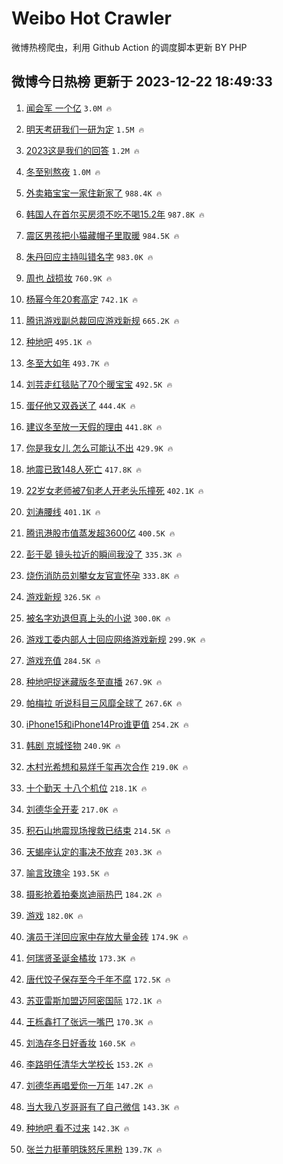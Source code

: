 # Weibo Hot Crawler 



微博热榜爬虫，利用 Github Action 的调度脚本更新 BY PHP 


## 微博今日热榜 更新于 2023-12-22 18:49:33 
1. [闻会军 一个亿](https://s.weibo.com/weibo?q=%E9%97%BB%E4%BC%9A%E5%86%9B%20%E4%B8%80%E4%B8%AA%E4%BA%BF&t=31&band_rank=1&Refer=top) `3.0M 🔥` 

1. [明天考研我们一研为定](https://s.weibo.com/weibo?q=%23%E6%98%8E%E5%A4%A9%E8%80%83%E7%A0%94%E6%88%91%E4%BB%AC%E4%B8%80%E7%A0%94%E4%B8%BA%E5%AE%9A%23&t=31&band_rank=2&Refer=top) `1.5M 🔥` 

1. [2023这是我们的回答](https://s.weibo.com/weibo?q=%232023%E8%BF%99%E6%98%AF%E6%88%91%E4%BB%AC%E7%9A%84%E5%9B%9E%E7%AD%94%23&t=31&band_rank=3&Refer=top) `1.2M 🔥` 

1. [冬至别熬夜](https://s.weibo.com/weibo?q=%E5%86%AC%E8%87%B3%E5%88%AB%E7%86%AC%E5%A4%9C&t=31&band_rank=4&Refer=top) `1.0M 🔥` 

1. [外卖箱宝宝一家住新家了](https://s.weibo.com/weibo?q=%23%E5%A4%96%E5%8D%96%E7%AE%B1%E5%AE%9D%E5%AE%9D%E4%B8%80%E5%AE%B6%E4%BD%8F%E6%96%B0%E5%AE%B6%E4%BA%86%23&t=31&band_rank=5&Refer=top) `988.4K 🔥` 

1. [韩国人在首尔买房须不吃不喝15.2年](https://s.weibo.com/weibo?q=%23%E9%9F%A9%E5%9B%BD%E4%BA%BA%E5%9C%A8%E9%A6%96%E5%B0%94%E4%B9%B0%E6%88%BF%E9%A1%BB%E4%B8%8D%E5%90%83%E4%B8%8D%E5%96%9D15.2%E5%B9%B4%23&t=31&band_rank=6&Refer=top) `987.8K 🔥` 

1. [震区男孩把小猫藏帽子里取暖](https://s.weibo.com/weibo?q=%23%E9%9C%87%E5%8C%BA%E7%94%B7%E5%AD%A9%E6%8A%8A%E5%B0%8F%E7%8C%AB%E8%97%8F%E5%B8%BD%E5%AD%90%E9%87%8C%E5%8F%96%E6%9A%96%23&t=31&band_rank=7&Refer=top) `984.5K 🔥` 

1. [朱丹回应主持叫错名字](https://s.weibo.com/weibo?q=%23%E6%9C%B1%E4%B8%B9%E5%9B%9E%E5%BA%94%E4%B8%BB%E6%8C%81%E5%8F%AB%E9%94%99%E5%90%8D%E5%AD%97%23&t=31&band_rank=8&Refer=top) `983.0K 🔥` 

1. [周也 战损妆](https://s.weibo.com/weibo?q=%E5%91%A8%E4%B9%9F%20%E6%88%98%E6%8D%9F%E5%A6%86&t=31&band_rank=9&Refer=top) `760.9K 🔥` 

1. [杨幂今年20套高定](https://s.weibo.com/weibo?q=%23%E6%9D%A8%E5%B9%82%E4%BB%8A%E5%B9%B420%E5%A5%97%E9%AB%98%E5%AE%9A%23&t=31&band_rank=10&Refer=top) `742.1K 🔥` 

1. [腾讯游戏副总裁回应游戏新规](https://s.weibo.com/weibo?q=%23%E8%85%BE%E8%AE%AF%E6%B8%B8%E6%88%8F%E5%89%AF%E6%80%BB%E8%A3%81%E5%9B%9E%E5%BA%94%E6%B8%B8%E6%88%8F%E6%96%B0%E8%A7%84%23&t=31&band_rank=11&Refer=top) `665.2K 🔥` 

1. [种地吧](https://s.weibo.com/weibo?q=%E7%A7%8D%E5%9C%B0%E5%90%A7&t=31&band_rank=12&Refer=top) `495.1K 🔥` 

1. [冬至大如年](https://s.weibo.com/weibo?q=%23%E5%86%AC%E8%87%B3%E5%A4%A7%E5%A6%82%E5%B9%B4%23&t=31&band_rank=13&Refer=top) `493.7K 🔥` 

1. [刘芸走红毯贴了70个暖宝宝](https://s.weibo.com/weibo?q=%23%E5%88%98%E8%8A%B8%E8%B5%B0%E7%BA%A2%E6%AF%AF%E8%B4%B4%E4%BA%8670%E4%B8%AA%E6%9A%96%E5%AE%9D%E5%AE%9D%23&t=31&band_rank=14&Refer=top) `492.5K 🔥` 

1. [蛋仔他又双叒送了](https://s.weibo.com/weibo?q=%23%E8%9B%8B%E4%BB%94%E4%BB%96%E5%8F%88%E5%8F%8C%E5%8F%92%E9%80%81%E4%BA%86%23&t=31&band_rank=15&Refer=top) `444.4K 🔥` 

1. [建议冬至放一天假的理由](https://s.weibo.com/weibo?q=%E5%BB%BA%E8%AE%AE%E5%86%AC%E8%87%B3%E6%94%BE%E4%B8%80%E5%A4%A9%E5%81%87%E7%9A%84%E7%90%86%E7%94%B1&t=31&band_rank=16&Refer=top) `441.8K 🔥` 

1. [你是我女儿 怎么可能认不出](https://s.weibo.com/weibo?q=%E4%BD%A0%E6%98%AF%E6%88%91%E5%A5%B3%E5%84%BF%20%E6%80%8E%E4%B9%88%E5%8F%AF%E8%83%BD%E8%AE%A4%E4%B8%8D%E5%87%BA&t=31&band_rank=17&Refer=top) `429.9K 🔥` 

1. [地震已致148人死亡](https://s.weibo.com/weibo?q=%23%E5%9C%B0%E9%9C%87%E5%B7%B2%E8%87%B4148%E4%BA%BA%E6%AD%BB%E4%BA%A1%23&t=31&band_rank=18&Refer=top) `417.8K 🔥` 

1. [22岁女老师被7旬老人开老头乐撞死](https://s.weibo.com/weibo?q=%2322%E5%B2%81%E5%A5%B3%E8%80%81%E5%B8%88%E8%A2%AB7%E6%97%AC%E8%80%81%E4%BA%BA%E5%BC%80%E8%80%81%E5%A4%B4%E4%B9%90%E6%92%9E%E6%AD%BB%23&t=31&band_rank=19&Refer=top) `402.1K 🔥` 

1. [刘涛腰线](https://s.weibo.com/weibo?q=%E5%88%98%E6%B6%9B%E8%85%B0%E7%BA%BF&t=31&band_rank=20&Refer=top) `401.1K 🔥` 

1. [腾讯港股市值蒸发超3600亿](https://s.weibo.com/weibo?q=%23%E8%85%BE%E8%AE%AF%E6%B8%AF%E8%82%A1%E5%B8%82%E5%80%BC%E8%92%B8%E5%8F%91%E8%B6%853600%E4%BA%BF%23&t=31&band_rank=21&Refer=top) `400.5K 🔥` 

1. [彭于晏 镜头拉近的瞬间我没了](https://s.weibo.com/weibo?q=%E5%BD%AD%E4%BA%8E%E6%99%8F%20%E9%95%9C%E5%A4%B4%E6%8B%89%E8%BF%91%E7%9A%84%E7%9E%AC%E9%97%B4%E6%88%91%E6%B2%A1%E4%BA%86&t=31&band_rank=22&Refer=top) `335.3K 🔥` 

1. [烧伤消防员刘攀女友官宣怀孕](https://s.weibo.com/weibo?q=%23%E7%83%A7%E4%BC%A4%E6%B6%88%E9%98%B2%E5%91%98%E5%88%98%E6%94%80%E5%A5%B3%E5%8F%8B%E5%AE%98%E5%AE%A3%E6%80%80%E5%AD%95%23&t=31&band_rank=23&Refer=top) `333.8K 🔥` 

1. [游戏新规](https://s.weibo.com/weibo?q=%E6%B8%B8%E6%88%8F%E6%96%B0%E8%A7%84&t=31&band_rank=24&Refer=top) `326.5K 🔥` 

1. [被名字劝退但真上头的小说](https://s.weibo.com/weibo?q=%23%E8%A2%AB%E5%90%8D%E5%AD%97%E5%8A%9D%E9%80%80%E4%BD%86%E7%9C%9F%E4%B8%8A%E5%A4%B4%E7%9A%84%E5%B0%8F%E8%AF%B4%23&t=31&band_rank=25&Refer=top) `300.0K 🔥` 

1. [游戏工委内部人士回应网络游戏新规](https://s.weibo.com/weibo?q=%23%E6%B8%B8%E6%88%8F%E5%B7%A5%E5%A7%94%E5%86%85%E9%83%A8%E4%BA%BA%E5%A3%AB%E5%9B%9E%E5%BA%94%E7%BD%91%E7%BB%9C%E6%B8%B8%E6%88%8F%E6%96%B0%E8%A7%84%23&t=31&band_rank=26&Refer=top) `299.9K 🔥` 

1. [游戏充值](https://s.weibo.com/weibo?q=%E6%B8%B8%E6%88%8F%E5%85%85%E5%80%BC&t=31&band_rank=27&Refer=top) `284.5K 🔥` 

1. [种地吧捉迷藏版冬至直播](https://s.weibo.com/weibo?q=%23%E7%A7%8D%E5%9C%B0%E5%90%A7%E6%8D%89%E8%BF%B7%E8%97%8F%E7%89%88%E5%86%AC%E8%87%B3%E7%9B%B4%E6%92%AD%23&t=31&band_rank=28&Refer=top) `267.9K 🔥` 

1. [帕梅拉 听说科目三风靡全球了](https://s.weibo.com/weibo?q=%E5%B8%95%E6%A2%85%E6%8B%89%20%E5%90%AC%E8%AF%B4%E7%A7%91%E7%9B%AE%E4%B8%89%E9%A3%8E%E9%9D%A1%E5%85%A8%E7%90%83%E4%BA%86&t=31&band_rank=29&Refer=top) `267.6K 🔥` 

1. [iPhone15和iPhone14Pro谁更值](https://s.weibo.com/weibo?q=%23iPhone15%E5%92%8CiPhone14Pro%E8%B0%81%E6%9B%B4%E5%80%BC%23&t=31&band_rank=30&Refer=top) `254.2K 🔥` 

1. [韩剧 京城怪物](https://s.weibo.com/weibo?q=%E9%9F%A9%E5%89%A7%20%E4%BA%AC%E5%9F%8E%E6%80%AA%E7%89%A9&t=31&band_rank=31&Refer=top) `240.9K 🔥` 

1. [木村光希想和易烊千玺再次合作](https://s.weibo.com/weibo?q=%23%E6%9C%A8%E6%9D%91%E5%85%89%E5%B8%8C%E6%83%B3%E5%92%8C%E6%98%93%E7%83%8A%E5%8D%83%E7%8E%BA%E5%86%8D%E6%AC%A1%E5%90%88%E4%BD%9C%23&t=31&band_rank=32&Refer=top) `219.0K 🔥` 

1. [十个勤天 十八个机位](https://s.weibo.com/weibo?q=%E5%8D%81%E4%B8%AA%E5%8B%A4%E5%A4%A9%20%E5%8D%81%E5%85%AB%E4%B8%AA%E6%9C%BA%E4%BD%8D&t=31&band_rank=33&Refer=top) `218.1K 🔥` 

1. [刘德华全开麦](https://s.weibo.com/weibo?q=%23%E5%88%98%E5%BE%B7%E5%8D%8E%E5%85%A8%E5%BC%80%E9%BA%A6%23&t=31&band_rank=34&Refer=top) `217.0K 🔥` 

1. [积石山地震现场搜救已结束](https://s.weibo.com/weibo?q=%23%E7%A7%AF%E7%9F%B3%E5%B1%B1%E5%9C%B0%E9%9C%87%E7%8E%B0%E5%9C%BA%E6%90%9C%E6%95%91%E5%B7%B2%E7%BB%93%E6%9D%9F%23&t=31&band_rank=35&Refer=top) `214.5K 🔥` 

1. [天蝎座认定的事决不放弃](https://s.weibo.com/weibo?q=%23%E5%A4%A9%E8%9D%8E%E5%BA%A7%E8%AE%A4%E5%AE%9A%E7%9A%84%E4%BA%8B%E5%86%B3%E4%B8%8D%E6%94%BE%E5%BC%83%23&t=31&band_rank=36&Refer=top) `203.3K 🔥` 

1. [喻言玫瑰伞](https://s.weibo.com/weibo?q=%23%E5%96%BB%E8%A8%80%E7%8E%AB%E7%91%B0%E4%BC%9E%23&t=31&band_rank=37&Refer=top) `193.5K 🔥` 

1. [摄影抢着拍秦岚迪丽热巴](https://s.weibo.com/weibo?q=%E6%91%84%E5%BD%B1%E6%8A%A2%E7%9D%80%E6%8B%8D%E7%A7%A6%E5%B2%9A%E8%BF%AA%E4%B8%BD%E7%83%AD%E5%B7%B4&t=31&band_rank=38&Refer=top) `184.2K 🔥` 

1. [游戏](https://s.weibo.com/weibo?q=%23%E6%B8%B8%E6%88%8F%23&t=31&band_rank=39&Refer=top) `182.0K 🔥` 

1. [演员于洋回应家中存放大量金砖](https://s.weibo.com/weibo?q=%23%E6%BC%94%E5%91%98%E4%BA%8E%E6%B4%8B%E5%9B%9E%E5%BA%94%E5%AE%B6%E4%B8%AD%E5%AD%98%E6%94%BE%E5%A4%A7%E9%87%8F%E9%87%91%E7%A0%96%23&t=31&band_rank=40&Refer=top) `174.9K 🔥` 

1. [何瑞贤圣诞金橘妆](https://s.weibo.com/weibo?q=%E4%BD%95%E7%91%9E%E8%B4%A4%E5%9C%A3%E8%AF%9E%E9%87%91%E6%A9%98%E5%A6%86&t=31&band_rank=41&Refer=top) `173.3K 🔥` 

1. [唐代饺子保存至今千年不腐](https://s.weibo.com/weibo?q=%23%E5%94%90%E4%BB%A3%E9%A5%BA%E5%AD%90%E4%BF%9D%E5%AD%98%E8%87%B3%E4%BB%8A%E5%8D%83%E5%B9%B4%E4%B8%8D%E8%85%90%23&t=31&band_rank=42&Refer=top) `172.5K 🔥` 

1. [苏亚雷斯加盟迈阿密国际](https://s.weibo.com/weibo?q=%E8%8B%8F%E4%BA%9A%E9%9B%B7%E6%96%AF%E5%8A%A0%E7%9B%9F%E8%BF%88%E9%98%BF%E5%AF%86%E5%9B%BD%E9%99%85&t=31&band_rank=43&Refer=top) `172.1K 🔥` 

1. [王栎鑫打了张远一嘴巴](https://s.weibo.com/weibo?q=%E7%8E%8B%E6%A0%8E%E9%91%AB%E6%89%93%E4%BA%86%E5%BC%A0%E8%BF%9C%E4%B8%80%E5%98%B4%E5%B7%B4&t=31&band_rank=44&Refer=top) `170.3K 🔥` 

1. [刘浩存冬日好香妆](https://s.weibo.com/weibo?q=%E5%88%98%E6%B5%A9%E5%AD%98%E5%86%AC%E6%97%A5%E5%A5%BD%E9%A6%99%E5%A6%86&t=31&band_rank=45&Refer=top) `160.5K 🔥` 

1. [李路明任清华大学校长](https://s.weibo.com/weibo?q=%23%E6%9D%8E%E8%B7%AF%E6%98%8E%E4%BB%BB%E6%B8%85%E5%8D%8E%E5%A4%A7%E5%AD%A6%E6%A0%A1%E9%95%BF%23&t=31&band_rank=46&Refer=top) `153.2K 🔥` 

1. [刘德华再唱爱你一万年](https://s.weibo.com/weibo?q=%23%E5%88%98%E5%BE%B7%E5%8D%8E%E5%86%8D%E5%94%B1%E7%88%B1%E4%BD%A0%E4%B8%80%E4%B8%87%E5%B9%B4%23&t=31&band_rank=47&Refer=top) `147.2K 🔥` 

1. [当大我八岁哥哥有了自己微信](https://s.weibo.com/weibo?q=%E5%BD%93%E5%A4%A7%E6%88%91%E5%85%AB%E5%B2%81%E5%93%A5%E5%93%A5%E6%9C%89%E4%BA%86%E8%87%AA%E5%B7%B1%E5%BE%AE%E4%BF%A1&t=31&band_rank=48&Refer=top) `143.3K 🔥` 

1. [种地吧 看不过来](https://s.weibo.com/weibo?q=%E7%A7%8D%E5%9C%B0%E5%90%A7%20%E7%9C%8B%E4%B8%8D%E8%BF%87%E6%9D%A5&t=31&band_rank=49&Refer=top) `142.3K 🔥` 

1. [张兰力挺董明珠怒斥黑粉](https://s.weibo.com/weibo?q=%23%E5%BC%A0%E5%85%B0%E5%8A%9B%E6%8C%BA%E8%91%A3%E6%98%8E%E7%8F%A0%E6%80%92%E6%96%A5%E9%BB%91%E7%B2%89%23&t=31&band_rank=50&Refer=top) `139.7K 🔥` 

